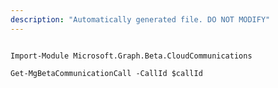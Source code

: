```yaml
---
description: "Automatically generated file. DO NOT MODIFY"
---
```


```powershellv2

Import-Module Microsoft.Graph.Beta.CloudCommunications

Get-MgBetaCommunicationCall -CallId $callId

```
